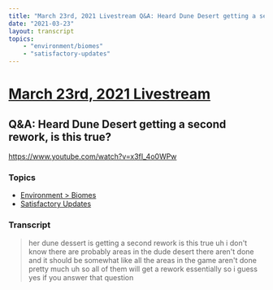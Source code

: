 ```yaml
---
title: "March 23rd, 2021 Livestream Q&A: Heard Dune Desert getting a second rework, is this true?"
date: "2021-03-23"
layout: transcript
topics:
    - "environment/biomes"
    - "satisfactory-updates"
---
```

# [March 23rd, 2021 Livestream](../2021-03-23.md)
## Q&A: Heard Dune Desert getting a second rework, is this true?
https://www.youtube.com/watch?v=x3fI_4o0WPw

### Topics
* [Environment > Biomes](../topics/environment/biomes.md)
* [Satisfactory Updates](../topics/satisfactory-updates.md)

### Transcript

> her dune dessert is getting a second rework is this true uh i don't know there are probably areas in the dude desert there aren't done and it should be somewhat like all the areas in the game aren't done pretty much uh so all of them will get a rework essentially so i guess yes if you answer that question

